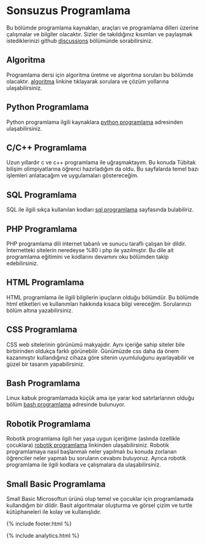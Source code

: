 # Sonsuzus Programlama

Bu bölümde programlama kaynakları, araçları ve programlama dilleri üzerine çalışmalar ve bilgiler olacaktır. Sizler de takıldığınız kısımları ve paylaşmak istediklerinizi github [discussions](https://github.com/sonsuzus/sonsuzus.github.io/discussions) bölümünde sorabilirsiniz.

## Algoritma

Programlama dersi için algoritma üretme ve algoritma soruları bu bölümde olacaktır. [algoritma](https://sonsuzus.github.io/algoritma-programlama) linkine tıklayarak sorulara ve çözüm yollarına ulaşabilirsiniz.

## Python Programlama

Python programlama ilgili kaynaklara [python programlama](https://sonsuzus.github.io/python-programlama) adresinden ulaşabilirsiniz.

## C/C++ Programlama

Uzun yıllardır c ve c++ programlama ile uğraşmaktayım. Bu konuda Tübitak bilişim olimpiyatlarına öğrenci hazırladığım da oldu. Bu sayfalarda temel bazı işlemleri anlatacağım ve uygulamaları göstereceğim.

## SQL Programlama

SQL ile ilgili sıkça kullanılan kodları [sql programlama](https://sonsuzus.github.io/sql-programlama) sayfasında bulabiliriz.

## PHP Programlama

PHP programlama dili internet tabanlı ve sunucu taraflı çalışan bir dildir. İnternetteki sitelerin neredeyse %80 i php ile yazılmıştır. Bu dile ait programlama eğitimini ve kodlarını devamını oku bölümden takip edebilirsiniz.

## HTML Programlama

HTML programlama ile ilgili bilgilerin ipuçların olduğu bölümdür. Bu bölümde html etiketleri ve kullanımları hakkında kısaca bilgi vereceğim. Sorularınızı bölüm altına yazabilirsiniz.

## CSS Programlama

CSS web sitelerinin görünümü makyajıdır. Aynı içeriğe sahip siteler bile birbirinden oldukça farklı görünebilir. Günümüzde css daha da önem kazanmıştır kullandığınız cihaza göre sitenin uyumluluğunu ayarlayabilir ve güzel bir tasarım yapabilirsiniz.

## Bash Programlama

Linux kabuk programlamada küçük ama işe yarar kod satırlarlarının olduğu bölüm [bash programlama](https://sonsuzus.github.io/bash-programlama) adresinde bulunuyor.

## Robotik Programlama

Robotik programlama ilgili her yaşa uygun içeriğime (aslında özellikle çocuklara) [robotik programlama](https://sonsuzus.github.io/robotik-programlama) linkinden ulaşabilirsiniz. Robotik programlamaya nasıl başlanmalı neler yapılmalı bu konuda zorlanan öğrenciler neler yapmalı bu soruların cevabını buluyoruz. Ayrıca robotik programlama ile ilgili kodlara ve çalışmalara da ulaşabilirsiniz.

## Small Basic Programlama

Small Basic Microsoftun ürünü olup temel ve çocuklar için programlamada kullandığım bir dildir. Basit algoritmalar oluşturma ve görsel çizim ve turtle kütüphaneleri ile kolay ve kullanışlıdır.

{% include footer.html %}

{% include analytics.html %}
